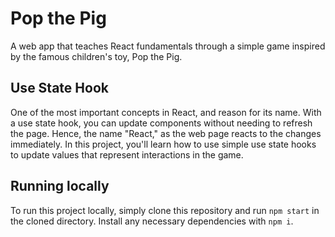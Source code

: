 # Pop the Pig

A web app that teaches React fundamentals through a simple game inspired by the famous children's toy, Pop the Pig.

## Use State Hook

One of the most important concepts in React, and reason for its name. With a use state hook, you can update components without needing to refresh the page. Hence, the name "React," as the web page reacts to the changes immediately. In this project, you'll learn how to use simple use state hooks to update values that represent interactions in the game.

## Running locally

To run this project locally, simply clone this repository and run `npm start` in the cloned directory. Install any necessary dependencies with `npm i`.